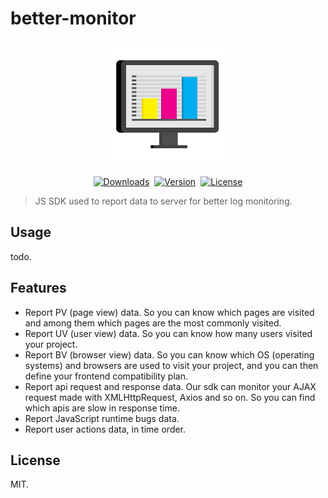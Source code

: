 # better-monitor

<div align="center" style="text-align:center;">
  <img style="width:200px;" src="attachments/logo.svg">
</div>

<p align="center" style="display: flex;align-items: center;justify-content: center;gap:8px;">
  <a href="https://npmcharts.com/compare/better-monitor?minimal=true">
    <img src="https://img.shields.io/npm/dm/better-monitor.svg" alt="Downloads">
  </a>
  <a href="https://www.npmjs.com/package/better-monitor">
    <img src="https://img.shields.io/npm/v/better-monitor.svg" alt="Version">
  </a>
  <a href="https://www.npmjs.com/package/better-monitor">
    <img src="https://img.shields.io/npm/l/better-monitor.svg" alt="License">
  </a>
</p>

> JS SDK used to report data to server for better log monitoring.

## Usage

todo.

## Features

- Report PV (page view) data. So you can know which pages are visited and among them which pages are the most commonly visited.
- Report UV (user view) data. So you can know how many users visited your project.
- Report BV (browser view) data. So you can know which OS (operating systems) and browsers are used to visit your project, and you can then define your frontend compatibility plan.
- Report api request and response data. Our sdk can monitor your AJAX request made with XMLHttpRequest, Axios and so on. So you can find which apis are slow in response time.
- Report JavaScript runtime bugs data.
- Report user actions data, in time order.

## License

MIT.
